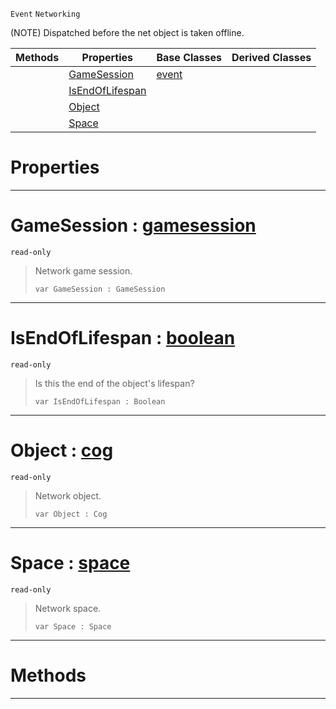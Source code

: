  `Event` `Networking`



(NOTE) Dispatched before the net object is taken offline.

|Methods|Properties|Base Classes|Derived Classes|
|---|---|---|---|
| |[ GameSession](https://github.com/ZilchEngine/ZilchDocs/blob/master/code_reference/class_reference/netobjectoffline.md#gamesession-zilch-engine)|[event](https://github.com/ZilchEngine/ZilchDocs/blob/master/code_reference/class_reference/event.md)| |
| |[ IsEndOfLifespan](https://github.com/ZilchEngine/ZilchDocs/blob/master/code_reference/class_reference/netobjectoffline.md#isendoflifespan-zilch-eng)| | |
| |[ Object](https://github.com/ZilchEngine/ZilchDocs/blob/master/code_reference/class_reference/netobjectoffline.md#object-zilch-engine-docum)| | |
| |[ Space](https://github.com/ZilchEngine/ZilchDocs/blob/master/code_reference/class_reference/netobjectoffline.md#space-zilch-engine-docume)| | |


 #  Properties


---  
 #  GameSession : [gamesession](https://github.com/ZilchEngine/ZilchDocs/blob/master/code_reference/class_reference/gamesession.md)

 `read-only`

> Network game session.
> ``` lang=cpp, name=Nada
> var GameSession : GameSession


---  
 #  IsEndOfLifespan : [boolean](https://github.com/ZilchEngine/ZilchDocs/blob/master/code_reference/nada_base_types/boolean.md)

 `read-only`

> Is this the end of the object's lifespan?
> ``` lang=cpp, name=Nada
> var IsEndOfLifespan : Boolean


---  
 #  Object : [cog](https://github.com/ZilchEngine/ZilchDocs/blob/master/code_reference/class_reference/cog.md)

 `read-only`

> Network object.
> ``` lang=cpp, name=Nada
> var Object : Cog


---  
 #  Space : [space](https://github.com/ZilchEngine/ZilchDocs/blob/master/code_reference/class_reference/space.md)

 `read-only`

> Network space.
> ``` lang=cpp, name=Nada
> var Space : Space


---  
 #  Methods


---  
 

 